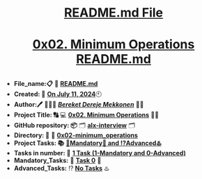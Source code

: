 <H1 align="center", height="1500"> <ins> README.md File </ins> </H1>
<H1 align="center"> <ins> 0x02. Minimum Operations README.md</ins> </H1>


##

* **File_name:📋** 📖 [**README.md**](https://github.com/BekiHabesha/alx-interview/tree/master/0x02-minimum_operations/README.md)
* **Created: 📅** <ins>**On July 11, 2024**</ins>🕙
* **Author:🖊️** 👨🏻‍💻 [***Bereket Dereje Mekkonen***](https://intranet.alxswe.com/users/BereketDerejeMekonnen) 🧑‍💻
* **Project Title: 🔠**  💻 [**0x02. Minimum Operations**](https://intranet.alxswe.com/projects/1215) 📝🔡
* **GitHub repository: 📦** 🗂 [**alx-interview**](https://github.com/BekiHabesha/alx-interview) 🗂
* **Directory: 💼** 📂 [**0x02-minimum_operations**](https://github.com/BekiHabesha/alx-interview/tree/master/0x02-minimum_operations)
* **Project Tasks: 📚** <ins>**💯Mandatory💯 and ⁉️Advanced♨️**</ins>
* **Tasks in number: 🔢** <ins>**1 Task (1-Mandatory and 0-Advanced)**</ins>
* **Mandatory_Tasks:** 💯 <ins>**Task 0**</ins> 💯
* **Advanced_Tasks:** ⁉️ <ins>**No Tasks**</ins> ♨️

###
